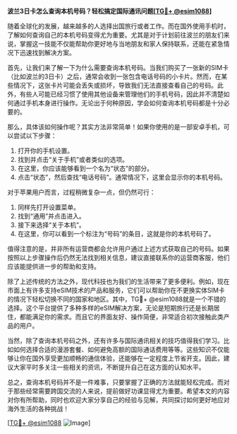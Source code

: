 **波兰3日卡怎么查询本机号码？轻松搞定国际通讯问题[[TG💪+ @esim1088](https://t.me/s/esim1088)]**

随着全球化的发展，越来越多的人选择出国旅行或者工作。而在国外使用手机时，了解如何查询自己的本机号码变得尤为重要。尤其是对于计划前往波兰的朋友们来说，掌握这一技能不仅能帮助你更好地与当地朋友和家人保持联系，还能在紧急情况下迅速找到解决方案。

首先，让我们来了解一下为什么需要查询本机号码。当我们购买了一张新的SIM卡（比如波兰的3日卡）之后，通常会收到一张包含电话号码的小卡片。然而，在某些情况下，这张卡片可能会丢失或损坏，导致我们无法直接查看自己的号码。此外，有些人可能已经习惯了使用其他设备来管理他们的手机号码，因此并不清楚如何通过手机本身进行操作。无论出于何种原因，学会如何查询本机号码都是十分必要的。

那么，具体该如何操作呢？其实方法非常简单！如果你使用的是一部安卓手机，可以尝试以下步骤：

1. 打开你的手机设置。
2. 找到并点击“关于手机”或者类似的选项。
3. 在这里，你应该能够看到一个名为“状态”的部分。
4. 点击“状态”，然后查找“电话号码”。通常情况下，这里会显示你的本机号码。

对于苹果用户而言，过程稍微复杂一点，但仍然可行：

1. 同样先打开设置菜单。
2. 找到“通用”并点击进入。
3. 接下来选择“关于本机”。
4. 在这里，你可以看到一个标注为“号码”的条目，这就是你的本机号码了。

值得注意的是，并非所有运营商都会允许用户通过上述方式获取自己的号码。如果按照以上步骤操作后仍然无法找到相关信息，建议直接联系你的运营商客服，他们应该能提供进一步的帮助和支持。

除了上述传统的方法之外，现代科技也为我们的生活带来了更多便利。例如，现在市面上有许多支持eSIM技术的产品和服务，它们可以帮助你在不更换实体SIM卡的情况下轻松切换不同的国家和地区。其中，TG💪+ @esim1088就是一个不错的选择。这个平台提供了多种多样的eSIM解决方案，无论是短期旅行还是长期居住，都能满足你的需求。而且它的界面友好、操作简便，非常适合初次接触此类产品的用户。

当然，除了查询本机号码之外，还有许多与国际通讯相关的技巧值得我们学习。比如如何选择合适的漫游套餐、如何避免高额的国际通话费用等等。这些知识不仅能够让你在国外享受更加顺畅的通信体验，还能够在一定程度上节省开支。因此，建议大家平时多关注一些相关的资讯，不断提升自己在这方面的认知水平。

总之，查询本机号码并不是一件难事，只要掌握了正确的方法就能轻松完成。而对于那些经常需要跨国交流的人来说，提前做好功课显得尤为重要。希望本文的内容对你有所帮助，同时也欢迎大家分享自己的经验与见解，共同探讨如何更好地应对海外生活的各种挑战！

[[TG💪+ @esim1088](https://t.me/s/esim1088) ![Image](https://i.postimg.cc/4NQfJmqS/Snipaste-2025-05-13-00-14-12.png)]